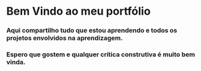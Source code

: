 # Bem Vindo ao meu portfólio

### Aqui compartilho tudo que estou aprendendo e todos os projetos envolvidos na aprendizagem.

### Espero que gostem e qualquer crítica construtiva é muito bem vinda.

